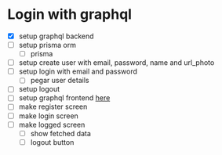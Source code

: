 # Login with graphql
* [x] setup graphql backend
* [ ] setup prisma orm
  - [ ] prisma
* [ ] setup create user with email, password, name and url_photo
* [ ] setup login with email and password
  + [ ] pegar user details
* [ ] setup logout
* [ ] setup graphql frontend [here](https://www.apollographql.com/docs/react/get-started/)
* [ ] make register screen
* [ ] make login screen
* [ ] make logged screen
  + [ ] show fetched data
  + [ ] logout button
